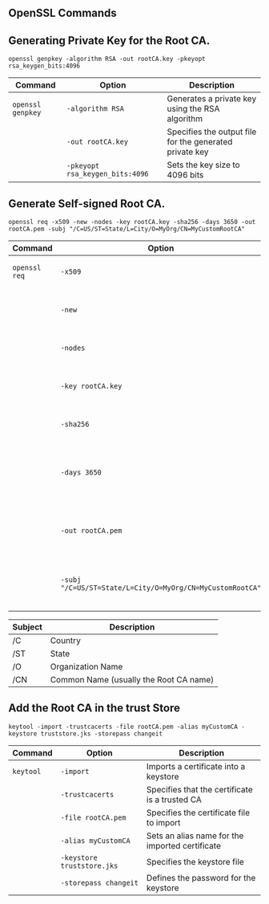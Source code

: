 ## OpenSSL Commands

## Generating Private Key for the Root CA.
```openssl genpkey -algorithm RSA -out rootCA.key -pkeyopt rsa_keygen_bits:4096```

| Command | Option | Description |
|---------|--------|-------------|
| `openssl genpkey` | `-algorithm RSA` | Generates a private key using the RSA algorithm |
|  | `-out rootCA.key` | Specifies the output file for the generated private key |
|  | `-pkeyopt rsa_keygen_bits:4096` | Sets the key size to 4096 bits |

## Generate Self-signed Root CA.
```openssl req -x509 -new -nodes -key rootCA.key -sha256 -days 3650 -out rootCA.pem -subj "/C=US/ST=State/L=City/O=MyOrg/CN=MyCustomRootCA"```

| Command | Option | Description |
|---------|--------|-------------|
| `openssl req` | `-x509` | Creates a self-signed certificate |
|  | `-new` | Generates a new certificate request |
|  | `-nodes` | Does not encrypt the private key |
|  | `-key rootCA.key` | Specifies the private key to use for signing |
|  | `-sha256` | Uses SHA-256 for hashing |
|  | `-days 3650` | Sets the certificate validity period to 3650 days (10 years) |
|  | `-out rootCA.pem` | Specifies the output file for the root CA certificate |
|  | `-subj "/C=US/ST=State/L=City/O=MyOrg/CN=MyCustomRootCA"` | Defines the subject details of the certificate |

|Subject|Description|
|----------|----------|
|/C|Country|
|/ST|State|
|/O|Organization Name|
|/CN| Common Name (usually the Root CA name)|

## Add the Root CA in the trust Store
```keytool -import -trustcacerts -file rootCA.pem -alias myCustomCA -keystore truststore.jks -storepass changeit```

| Command | Option | Description |
|---------|--------|-------------|
| `keytool` | `-import` | Imports a certificate into a keystore |
|  | `-trustcacerts` | Specifies that the certificate is a trusted CA |
|  | `-file rootCA.pem` | Specifies the certificate file to import |
|  | `-alias myCustomCA` | Sets an alias name for the imported certificate |
|  | `-keystore truststore.jks` | Specifies the keystore file |
|  | `-storepass changeit` | Defines the password for the keystore |